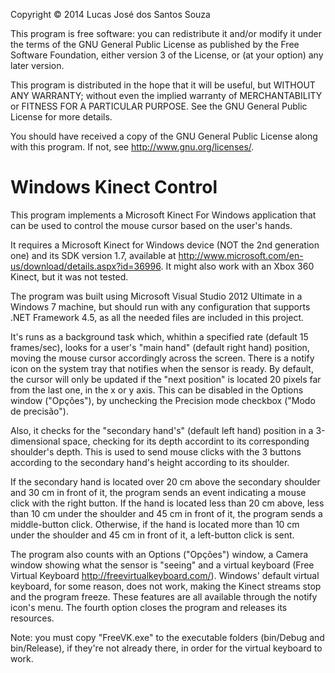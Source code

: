 Copyright © 2014  Lucas José dos Santos Souza

This program is free software: you can redistribute it and/or modify
it under the terms of the GNU General Public License as published by
the Free Software Foundation, either version 3 of the License, or
(at your option) any later version.

This program is distributed in the hope that it will be useful,
but WITHOUT ANY WARRANTY; without even the implied warranty of
MERCHANTABILITY or FITNESS FOR A PARTICULAR PURPOSE.  See the
GNU General Public License for more details.

You should have received a copy of the GNU General Public License
along with this program.  If not, see <http://www.gnu.org/licenses/>.

Windows Kinect Control
======
This program implements a Microsoft Kinect For Windows application that can be used to control the mouse cursor based on the user's hands.

It requires a Microsoft Kinect for Windows device (NOT the 2nd generation one) and its SDK version 1.7, available at <http://www.microsoft.com/en-us/download/details.aspx?id=36996>. It might also work with an Xbox 360 Kinect, but it was not tested.

The program was built using Microsoft Visual Studio 2012 Ultimate in a Windows 7 machine, but should run with any configuration that supports .NET Framework 4.5, as all the needed files are included in this project.

It's runs as a background task which, whithin a specified rate (default 15 frames/sec), looks for a user's "main hand" (default right hand) position, moving the mouse cursor accordingly across the screen. There is a notify icon on the system tray that notifies when the sensor is ready. By default, the cursor will only be updated if the "next position" is located 20 pixels far from the last one, in the x or y axis. This can be disabled in the Options window ("Opções"), by unchecking the Precision mode checkbox ("Modo de precisão").

Also, it checks for the "secondary hand's" (default left hand) position in a 3-dimensional space, checking for its depth accordint to its corresponding shoulder's depth. This is used to send mouse clicks with the 3 buttons according to the secondary hand's height according to its shoulder.

If the secondary hand is located over 20 cm above the secondary shoulder and 30 cm in front of it, the program sends an event indicating a mouse click with the right button. If the hand is located less than 20 cm above, less than 10 cm under the shoulder and 45 cm in front of it, the program sends a middle-button click. Otherwise, if the hand is located more than 10 cm under the shoulder and 45 cm in front of it, a left-button click is sent.

The program also counts with an Options ("Opções") window, a Camera window showing what the sensor is "seeing" and a virtual keyboard (Free Virtual Keyboard <http://freevirtualkeyboard.com/>). Windows' default virtual keyboard, for some reason, does not work, making the Kinect streams stop and the program freeze. These features are all available through the notify icon's menu. The fourth option closes the program and releases its resources.

Note: you must copy "FreeVK.exe" to the executable folders (bin/Debug and bin/Release), if they're not already there, in order for the virtual keyboard to work.

